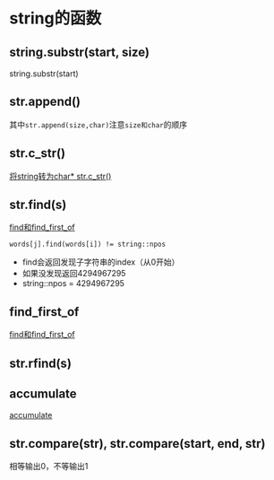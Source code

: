 # string的函数 

## string.substr(start, size)
string.substr(start)

## str.append()

其中`str.append(size,char)`注意`size和char`的顺序

## str.c_str()
[将string转为char* str.c_str()](string转为constchar星指针c_str().md)

## str.find(s)
[find和find_first_of](find和find_first_of.md)

`words[j].find(words[i]) != string::npos`

* find会返回发现子字符串的index（从0开始）
* 如果没发现返回4294967295
* string::npos = 4294967295

## find_first_of
[find和find_first_of](find和find_first_of.md)

## str.rfind(s)

## accumulate
[accumulate](accumulate.md)

## str.compare(str), str.compare(start, end, str)
相等输出0，不等输出1